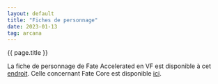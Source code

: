 ```yaml
---
layout: default
title: "Fiches de personnage"
date: 2023-01-13
tag: arcana
---
```


{{ page.title }}

La fiche de personnage de Fate Accelerated en VF est disponible à cet <a href="https://fate-srd.fr/wikifate/_media/ressources/fea_fdp.pdf">endroit</a>. Celle concernant Fate Core est disponible <a href="https://fate-srd.fr/wikifate/_media/ressources/fiche_de_perso_fate_vf.pdf">ici</a>.